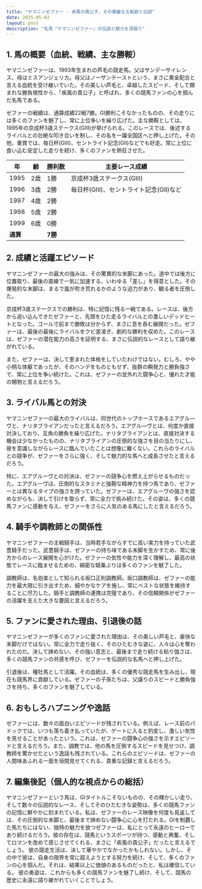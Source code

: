 ```yaml
---
title: "ヤマニンゼファー - 疾風の貴公子、その華麗なる軌跡と伝説"
date: 2025-05-03
layout: post
description: "名馬『ヤマニンゼファー』の伝説と魅力を深堀り"
---
```


## 1. 馬の概要（血統、戦績、主な勝鞍）

ヤマニンゼファーは、1993年生まれの芦毛の競走馬。父はサンデーサイレンス、母はミスアンジェリカ。母父はノーザンテーストという、まさに黄金配合と言える血統を受け継いでいた。その美しい芦毛と、卓越したスピード、そして類まれな勝負根性から、「疾風の貴公子」と呼ばれ、多くの競馬ファンの心を掴んだ名馬である。

ゼファーの戦績は、通算成績22戦7勝。GI勝利こそなかったものの、その走りには多くのファンを魅了し、常に上位争いを繰り広げた。主な勝鞍としては、1995年の京成杯3歳ステークス(GIII)が挙げられる。このレースでは、後述するライバルとの壮絶な叩き合いを制し、その名を一躍全国区へと押し上げた。その他、重賞では、毎日杯(GIII)、セントライト記念(GII)などでも好走。常に上位に食い込む安定した走りを続け、多くのファンを熱狂させた。

| 年 | 齢 | 勝利数 | 主要レース成績 |
|---|---|---|---|
| 1995 | 2歳 | 1勝 | 京成杯3歳ステークス(GIII) |
| 1996 | 3歳 | 2勝 | 毎日杯(GIII)、セントライト記念(GII)など |
| 1997 | 4歳 | 2勝 |  |
| 1998 | 5歳 | 2勝 |  |
| 1999 | 6歳 | 0勝 |  |
| **通算** |  | **7勝** |  |


## 2. 成績と活躍エピソード

ヤマニンゼファーの最大の強みは、その驚異的な末脚にあった。道中では後方に位置取り、最後の直線で一気に加速する、いわゆる「差し」を得意とした。その爆発的な末脚は、まるで嵐が吹き荒れるかのような迫力があり、観る者を圧倒した。

京成杯3歳ステークスでの勝利は、特に記憶に残る一戦である。レースは、後方から追い込んできたゼファーと、先頭をひた走るライバルとの激しいデッドヒートとなった。ゴール寸前まで勝敗は分からず、まさに息を呑む展開だった。ゼファーは、最後の最後にライバルをクビ差凌ぎ、劇的な勝利を収めた。このレースは、ゼファーの潜在能力の高さを証明する、まさに伝説的なレースとして語り継がれている。

また、ゼファーは、決して恵まれた体格をしていたわけではない。むしろ、やや小柄な体躯であったが、そのハンデをものともせず、抜群の瞬発力と勝負強さで、常に上位を争い続けた。これは、ゼファーの並外れた闘争心と、優れた才能の賜物と言えるだろう。


## 3. ライバル馬との対決

ヤマニンゼファーの最大のライバルは、同世代のトップホースであるエアグル―ヴと、ナリタブライアンだったと言えるだろう。エアグル―ヴとは、何度か直接対決しており、互角の勝負を繰り広げた。ナリタブライアンとは、直接対決する機会は少なかったものの、ナリタブライアンの圧倒的な強さを目の当たりにし、彼を意識しながらレースに臨んでいたことは想像に難くない。これらのライバルとの競争が、ゼファーをさらに強く、そして魅力的な馬へと成長させたと言えるだろう。

特に、エアグルーヴとの対決は、ゼファーの競争心を燃え上がらせるものだった。エアグルーヴは、圧倒的なスタミナと強靭な精神力を持つ馬であり、ゼファーとは異なるタイプの強さを誇っていた。ゼファーは、エアグルーヴの強さを認めながらも、決して引けを取らず、常に全力で挑み続けた。その姿は、多くの競馬ファンに感動を与え、ゼファーをさらに人気のある馬にしたと言えるだろう。


## 4. 騎手や調教師との関係性

ヤマニンゼファーの主戦騎手は、当時若手ながらすでに高い実力を持っていた武豊騎手だった。武豊騎手は、ゼファーの持ち味である末脚を生かすため、常に後方からのレース展開を心がけた。ゼファーの気性や能力を深く理解し、最高の状態でレースに臨ませるための、綿密な騎乗ぶりは多くのファンを魅了した。

調教師は、名伯楽として知られる坂口正則調教師。坂口調教師は、ゼファーの能力を最大限に引き出すため、細やかなケアを施し、常にベストな状態を維持することに尽力した。騎手と調教師の連携は完璧であり、その信頼関係がゼファーの活躍を支えた大きな要因と言えるだろう。


## 5. ファンに愛された理由、引退後の話

ヤマニンゼファーが多くのファンに愛された理由は、その美しい芦毛と、豪快な末脚だけではない。常に全力で走り抜く、そのひたむきな姿に、人々は心を奪われたのだ。決して諦めない、その強い意志と、最後まで走り続ける粘り強さは、多くの競馬ファンの共感を呼び、ゼファーを伝説的な名馬へと押し上げた。

引退後は、種牡馬として活躍。その血統は、多くの優秀な競走馬を生み出し、現在も競馬界に貢献している。ゼファーの子孫たちは、父譲りのスピードと勝負強さを持ち、多くのファンを魅了している。


## 6. おもしろハプニングや逸話

ゼファーには、数々の面白いエピソードが残されている。例えば、レース前のパドックでは、いつも落ち着き払っていたが、ゲートに入ると豹変し、激しい気性を見せることがあったという。これは、ゼファーの闘争心の強さを示すエピソードと言えるだろう。また、調教では、他の馬を圧倒するスピードを見せつけ、調教師を驚かせたという逸話も残されている。これらのエピソードは、ゼファーの人間味あふれる一面を垣間見せてくれる、貴重な記録と言えるだろう。


## 7. 編集後記（個人的な視点からの総括）

ヤマニンゼファーという馬は、GIタイトルこそないものの、その輝かしい走り、そして数々の伝説的なレース、そしてそのひたむきな姿勢は、多くの競馬ファンの記憶に鮮やかに刻まれている。私は、ゼファーのレース映像を何度も見返しては、その圧倒的な末脚と、最後まで諦めない闘争心に心を打たれる。GIを制覇した馬たちにはない、独特の魅力を放つゼファーは、私にとって永遠のヒーローであり続けるだろう。彼の存在は、競馬というスポーツが持つ、感動と興奮、そしてロマンを改めて感じさせてくれる、まさに「疾風の貴公子」だったと言えるでしょう。  彼の競走生活は、決して華やかでなかったかもしれない。しかし、その中で彼は、自身の限界を常に超えようとする努力を続け、そして、多くのファンの心を掴んだ。それは、結果以上に価値のあるものだったと、私は確信している。  彼の勇姿は、これからも多くの競馬ファンを魅了し続け、そして、競馬の歴史に永遠に語り継がれていくことでしょう。
